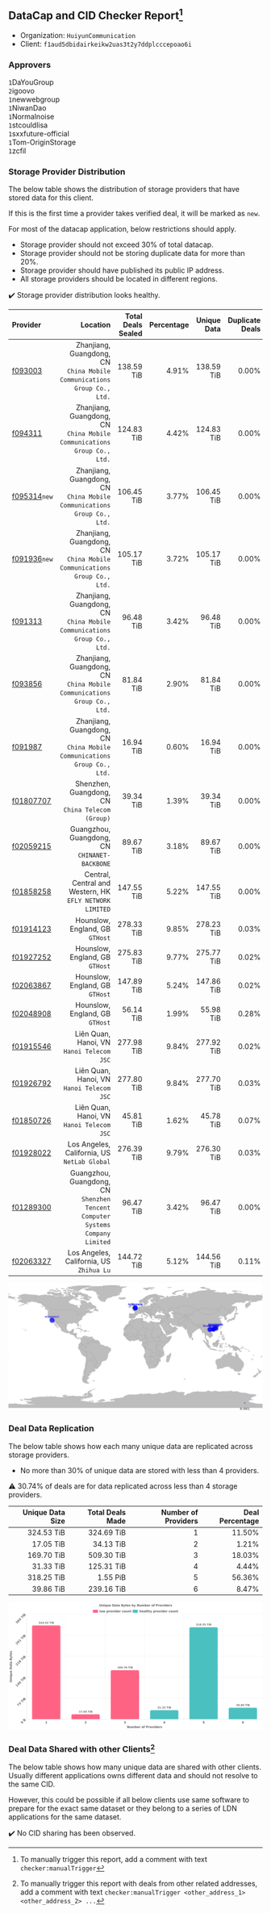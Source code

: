## DataCap and CID Checker Report[^1]
 - Organization: `HuiyunCommunication`
 - Client: `f1aud5dbidairkeikw2uas3t2y7ddplcccepoao6i`
### Approvers
`1`DaYouGroup<br/>`2`igoovo<br/>`1`newwebgroup<br/>`1`NiwanDao<br/>`1`Normalnoise<br/>`1`stcouldlisa<br/>`1`sxxfuture-official<br/>`1`Tom-OriginStorage<br/>`1`zcfil

### Storage Provider Distribution
The below table shows the distribution of storage providers that have stored data for this client.

If this is the first time a provider takes verified deal, it will be marked as `new`.

For most of the datacap application, below restrictions should apply.
 - Storage provider should not exceed 30% of total datacap.
 - Storage provider should not be storing duplicate data for more than 20%.
 - Storage provider should have published its public IP address.
 - All storage providers should be located in different regions.

✔️ Storage provider distribution looks healthy.

| Provider                                                |                                                                         Location | Total Deals Sealed | Percentage | Unique Data | Duplicate Deals |
| :------------------------------------------------------ | -------------------------------------------------------------------------------: | -----------------: | ---------: | ----------: | --------------: |
| [f093003](https://filfox.info/en/address/f093003)       |       Zhanjiang, Guangdong, CN<br/>`China Mobile Communications Group Co., Ltd.` |         138.59 TiB |      4.91% |  138.59 TiB |           0.00% |
| [f094311](https://filfox.info/en/address/f094311)       |       Zhanjiang, Guangdong, CN<br/>`China Mobile Communications Group Co., Ltd.` |         124.83 TiB |      4.42% |  124.83 TiB |           0.00% |
| [f095314](https://filfox.info/en/address/f095314)`new`  |       Zhanjiang, Guangdong, CN<br/>`China Mobile Communications Group Co., Ltd.` |         106.45 TiB |      3.77% |  106.45 TiB |           0.00% |
| [f091936](https://filfox.info/en/address/f091936)`new`  |       Zhanjiang, Guangdong, CN<br/>`China Mobile Communications Group Co., Ltd.` |         105.17 TiB |      3.72% |  105.17 TiB |           0.00% |
| [f091313](https://filfox.info/en/address/f091313)       |       Zhanjiang, Guangdong, CN<br/>`China Mobile Communications Group Co., Ltd.` |          96.48 TiB |      3.42% |   96.48 TiB |           0.00% |
| [f093856](https://filfox.info/en/address/f093856)       |       Zhanjiang, Guangdong, CN<br/>`China Mobile Communications Group Co., Ltd.` |          81.84 TiB |      2.90% |   81.84 TiB |           0.00% |
| [f091987](https://filfox.info/en/address/f091987)       |       Zhanjiang, Guangdong, CN<br/>`China Mobile Communications Group Co., Ltd.` |          16.94 TiB |      0.60% |   16.94 TiB |           0.00% |
| [f01807707](https://filfox.info/en/address/f01807707)   |                              Shenzhen, Guangdong, CN<br/>`China Telecom (Group)` |          39.34 TiB |      1.39% |   39.34 TiB |           0.00% |
| [f02059215](https://filfox.info/en/address/f02059215)   |                                 Guangzhou, Guangdong, CN<br/>`CHINANET-BACKBONE` |          89.67 TiB |      3.18% |   89.67 TiB |           0.00% |
| [f01858258](https://filfox.info/en/address/f01858258)   |                      Central, Central and Western, HK<br/>`EFLY NETWORK LIMITED` |         147.55 TiB |      5.22% |  147.55 TiB |           0.00% |
| [f01914123](https://filfox.info/en/address/f01914123)   |                                               Hounslow, England, GB<br/>`GTHost` |         278.33 TiB |      9.85% |  278.23 TiB |           0.03% |
| [f01927252](https://filfox.info/en/address/f01927252)   |                                               Hounslow, England, GB<br/>`GTHost` |         275.83 TiB |      9.77% |  275.77 TiB |           0.02% |
| [f02063867](https://filfox.info/en/address/f02063867)   |                                               Hounslow, England, GB<br/>`GTHost` |         147.89 TiB |      5.24% |  147.86 TiB |           0.02% |
| [f02048908](https://filfox.info/en/address/f02048908)   |                                               Hounslow, England, GB<br/>`GTHost` |          56.14 TiB |      1.99% |   55.98 TiB |           0.28% |
| [f01915546](https://filfox.info/en/address/f01915546)   |                                     Liên Quan, Hanoi, VN<br/>`Hanoi Telecom JSC` |         277.98 TiB |      9.84% |  277.92 TiB |           0.02% |
| [f01926792](https://filfox.info/en/address/f01926792)   |                                     Liên Quan, Hanoi, VN<br/>`Hanoi Telecom JSC` |         277.80 TiB |      9.84% |  277.70 TiB |           0.03% |
| [f01850726](https://filfox.info/en/address/f01850726)   |                                     Liên Quan, Hanoi, VN<br/>`Hanoi Telecom JSC` |          45.81 TiB |      1.62% |   45.78 TiB |           0.07% |
| [f01928022](https://filfox.info/en/address/f01928022)   |                                  Los Angeles, California, US<br/>`NetLab Global` |         276.39 TiB |      9.79% |  276.30 TiB |           0.03% |
| [f01289300](https://filfox.info/en/address/f01289300)   | Guangzhou, Guangdong, CN<br/>`Shenzhen Tencent Computer Systems Company Limited` |          96.47 TiB |      3.42% |   96.47 TiB |           0.00% |
| [f02063327](https://filfox.info/en/address/f02063327)   |                                      Los Angeles, California, US<br/>`Zhihua Lu` |         144.72 TiB |      5.12% |  144.56 TiB |           0.11% |

<img src="https://raw.githubusercontent.com/data-preservation-programs/filplus-checker-assets/main/filecoin-project/filecoin-plus-large-datasets/issues/1457/1685356826821.png"/>

### Deal Data Replication
The below table shows how each many unique data are replicated across storage providers.

- No more than 30% of unique data are stored with less than 4 providers.

⚠️ 30.74% of deals are for data replicated across less than 4 storage providers.

| Unique Data Size | Total Deals Made | Number of Providers | Deal Percentage |
| ---------------: | ---------------: | ------------------: | --------------: |
|       324.53 TiB |       324.69 TiB |                   1 |          11.50% |
|        17.05 TiB |        34.13 TiB |                   2 |           1.21% |
|       169.70 TiB |       509.30 TiB |                   3 |          18.03% |
|        31.33 TiB |       125.31 TiB |                   4 |           4.44% |
|       318.25 TiB |         1.55 PiB |                   5 |          56.36% |
|        39.86 TiB |       239.16 TiB |                   6 |           8.47% |

<img src="https://raw.githubusercontent.com/data-preservation-programs/filplus-checker-assets/main/filecoin-project/filecoin-plus-large-datasets/issues/1457/1685356827451.png"/>

### Deal Data Shared with other Clients[^3]
The below table shows how many unique data are shared with other clients.
Usually different applications owns different data and should not resolve to the same CID.

However, this could be possible if all below clients use same software to prepare for the exact same dataset or they belong to a series of LDN applications for the same dataset.

✔️ No CID sharing has been observed.

[^1]: To manually trigger this report, add a comment with text `checker:manualTrigger`

[^2]: Deals from those addresses are combined into this report as they are specified with `checker:manualTrigger`

[^3]: To manually trigger this report with deals from other related addresses, add a comment with text `checker:manualTrigger <other_address_1> <other_address_2> ...`
